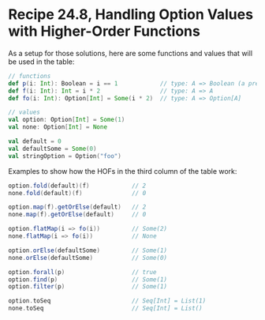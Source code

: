 # Recipe 24.8, Handling Option Values with Higher-Order Functions


As a setup for those solutions, here are some functions and values that will be used in the table:

```scala
// functions
def p(i: Int): Boolean = i == 1            // type: A => Boolean (a predicate)
def f(i: Int): Int = i * 2                 // type: A => A
def fo(i: Int): Option[Int] = Some(i * 2)  // type: A => Option[A]

// values
val option: Option[Int] = Some(1)
val none: Option[Int] = None

val default = 0
val defaultSome = Some(0)
val stringOption = Option("foo")
```


Examples to show how the HOFs in the third column of the table work:

```scala
option.fold(default)(f)            // 2
none.fold(default)(f)              // 0

option.map(f).getOrElse(default)   // 2
none.map(f).getOrElse(default)     // 0

option.flatMap(i => fo(i))         // Some(2)
none.flatMap(i => fo(i))           // None

option.orElse(defaultSome)         // Some(1)
none.orElse(defaultSome)           // Some(0)

option.forall(p)                   // true
option.find(p)                     // Some(1)
option.filter(p)                   // Some(1)

option.toSeq                       // Seq[Int] = List(1)
none.toSeq                         // Seq[Int] = List()
```





